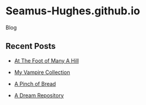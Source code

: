 # Seamus-Hughes.github.io
Blog

## Recent Posts

- [At The Foot of Many A Hill](/_2024-12-28-at-the-foot-of-many-a-hill.md)

- [My Vampire Collection](/_posts/2024-12-08-my-vampire-collection.md)

- [A Pinch of Bread](/_posts/2024-11-29-a-pinch-of-bread.md)

- [A Dream Repository](/_posts/2024-11-27-a-dream-repository.md)
